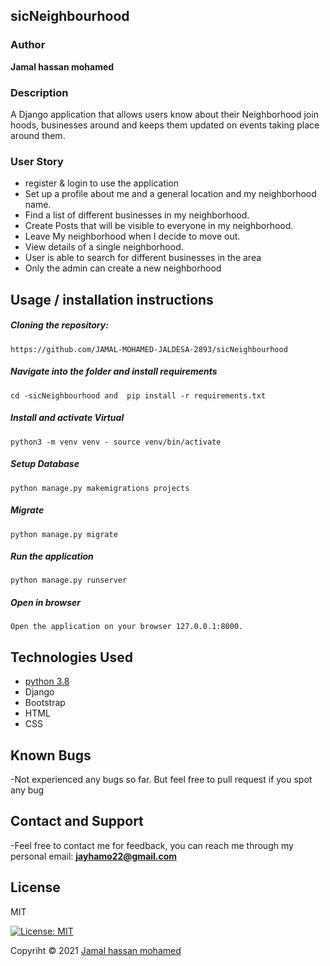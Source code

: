 ## sicNeighbourhood
### Author

**Jamal hassan mohamed**

### Description
A Django application that allows users know about their Neighborhood join hoods, businesses around and keeps them updated on events taking place around them.

### User Story
* register & login to use the application
* Set up a profile about me and a general location and my neighborhood name.
* Find a list of different businesses in my neighborhood.
* Create Posts that will be visible to everyone in my neighborhood.
* Leave My neighborhood when I decide to move out.
* View details of a single neighborhood.
* User is able to search for different businesses in the area
* Only the admin can create a new neighborhood 


## Usage / installation instructions
##### Cloning the repository:
    https://github.com/JAMAL-MOHAMED-JALDESA-2893/sicNeighbourhood

##### Navigate into the folder and install requirements
    cd -sicNeighbourhood and  pip install -r requirements.txt 

##### Install and activate Virtual
    python3 -m venv venv - source venv/bin/activate 
##### Setup Database
    python manage.py makemigrations projects
##### Migrate
    python manage.py migrate 
##### Run the application
    python manage.py runserver 
##### Open in browser
    Open the application on your browser 127.0.0.1:8000.

## Technologies Used

* [python 3.8](https://github.com/topics/python) 
* Django
* Bootstrap
* HTML
* CSS

## Known Bugs

-Not experienced any bugs so far. But feel free to pull request  if you spot any bug


## Contact and Support

-Feel free to contact me for feedback, you can reach me through my personal email:
  **jayhamo22@gmail.com**
 
## License

MIT

[![License: MIT](https://img.shields.io/badge/License-MIT-yellow.svg)](LICENSE)

Copyriht © 2021  [Jamal hassan mohamed](https://github.com/JAMAL-MOHAMED-JALDESA-2893)